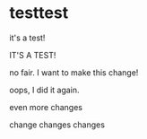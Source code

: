 # testtest
it's a test!

IT'S A TEST!

no fair. I want to make this change!

oops, I did it again.

even more changes

change changes changes
